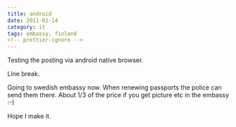 ```yaml
---
title: android
date: 2011-01-14
category: it
tags: embassy, finland
<!-- prettier-ignore -->
---
```


Testing the posting via android native browser.

Line break.

Going to swedish embassy now. When renewing passports the police can send them
there. About 1/3 of the price if you get picture etc in the embassy :-)

Hope I make it.
